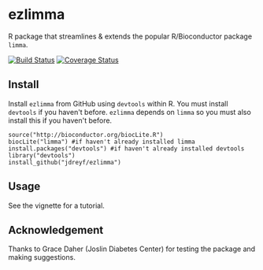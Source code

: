# ezlimma
R package that streamlines & extends the popular R/Bioconductor package `limma`.

[![Build Status](https://travis-ci.org/jdreyf/ezlimma.svg?branch=master)](https://travis-ci.org/jdreyf/ezlimma)
[![Coverage Status](https://img.shields.io/codecov/c/github/jdreyf/ezlimma/master.svg)](https://codecov.io/github/jdreyf/ezlimma?branch=master)

## Install
Install `ezlimma` from GitHub using `devtools` within R. You must install `devtools` if you haven't before. `ezlimma` depends on `limma` so you must also install this if you haven't before.
```
source("http://bioconductor.org/biocLite.R")
biocLite("limma") #if haven't already installed limma
install.packages("devtools") #if haven't already installed devtools
library("devtools")
install_github("jdreyf/ezlimma")
```

## Usage
See the vignette for a tutorial.

## Acknowledgement
Thanks to Grace Daher (Joslin Diabetes Center) for testing the package and making suggestions.
